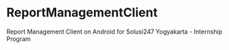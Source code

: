 # ReportManagementClient
Report Management Client on Android for Solusi247 Yogyakarta - Internship Program
